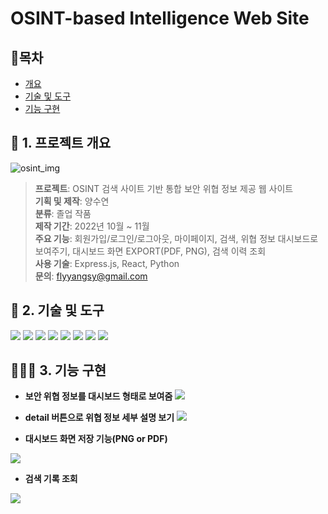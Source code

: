 # OSINT-based Intelligence Web Site

## 📘목차
- [개요](#1-프로젝트-개요)
- [기술 및 도구](#2-기술-및-도구)
- [기능 구현](#3-기능-구현)

## 📑 1. 프로젝트 개요
![osint_img](https://github.com/Muggle-1133/osint_project/assets/97649633/dd76788e-c312-401a-b0c7-5067a4874adf)

> <b>프로젝트</b>: OSINT 검색 사이트 기반 통합 보안 위협 정보 제공 웹 사이트<br />
> <b>기획 및 제작</b>: 양수연<br />
> <b>분류</b>: 졸업 작품<br />
> <b>제작 기간</b>: 2022년 10월 ~ 11월<br />
> <b>주요 기능</b>: 회원가입/로그인/로그아웃, 마이페이지, 검색, 위협 정보 대시보드로 보여주기, 대시보드 화면 EXPORT(PDF, PNG), 검색 이력 조회<br />
> <b>사용 기술</b>: Express.js, React, Python<br />
> <b>문의</b>: flyyangsy@gmail.com

## 🔧 2. 기술 및 도구
<img src="https://img.shields.io/badge/React-61DAFB?style=for-the-badge&logo=React&logoColor=white"> <img src="https://img.shields.io/badge/express-000000?style=for-the-badge&logo=express&logoColor=white"> <img src="https://img.shields.io/badge/styledcomponents-DB7093?style=for-the-badge&logo=styledcomponents&logoColor=white"> <img src="https://img.shields.io/badge/selenium-43B02A?style=for-the-badge&logo=selenium&logoColor=black"> <img src="https://img.shields.io/badge/python-3776AB?style=for-the-badge&logo=python&logoColor=white"> <img src="https://img.shields.io/badge/css-1572B6?style=for-the-badge&logo=css3&logoColor=white"> <img src="https://img.shields.io/badge/mariadb-003545?style=for-the-badge&logo=mariadb&logoColor=white"> <img src="https://img.shields.io/badge/ubuntu-E95420?style=for-the-badge&logo=ubuntu&logoColor=white">

## 👩🏻‍💻 3. 기능 구현
- <b>보안 위협 정보를 대시보드 형태로 보여줌</b>
<img src="https://github.com/Muggle-1133/osint_project/assets/97649633/8223fbff-c784-44b3-b10d-271d1af4b436" /><br />

- <b>detail 버튼으로 위협 정보 세부 설명 보기</b>
<img src="https://github.com/Muggle-1133/osint_project/assets/97649633/fb076cd2-28ae-42c0-9d4b-ce7cb2f8f906" /><br />

- <b>대시보드 화면 저장 기능(PNG or PDF)</b>
<img src="https://github.com/Muggle-1133/osint_project/assets/97649633/268e16d1-c0f4-4da8-9813-1bac9f1e89bd" />

- <b>검색 기록 조회</b>
<img src="https://github.com/Muggle-1133/osint_project/assets/97649633/e702cc95-70aa-45ba-80e5-dce45213d5f1" />
